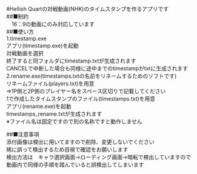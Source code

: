 #Hellish Quartの対戦動画(NHK)のタイムスタンプを作るアプリです  
##■制約  
　16：9の動画にのみ対応しています  
##■使い方  
1.timestamp.exe  
 アプリ(timestamp.exe)を起動  
 対戦動画を選択  
 終了すると同フォルダにtimestamp.txtが生成されます  
 CANCELで中断した場合も同様に途中までのtimestampがtxtに生成されます  
2.rename.exe(timestamps.txtの名前をリネームするためのソフトです)  
 リネームファイル(players.txt)を用意  
 ⇒1P側と2P側のプレイヤー名をスペース区切りで記載してください  
 1で作成したタイムスタンプのファイル(timestamps.txt)を用意  
 アプリ(rename.exe)を起動  
 timestamps_rename.txtが生成されます  
 ※ファイル名は固定ですので別の名称ですと動作しません  
 
##■注意事項  
 添付画像は検出に用いてますので削除、変更しないでください  
 稀に誤って検出するため目視で確認をお願いします  
 検出方法は　キャラ選択画面→ローディング画面→暗転で検出していますので  
 動画内で同様の手順を踏んでいると誤検出してしまいます  

